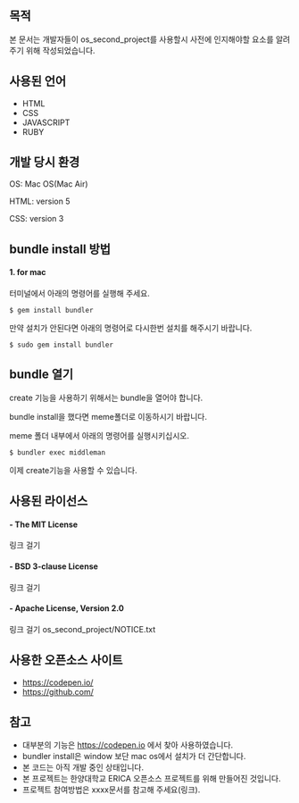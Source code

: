 목적
-------
 본 문서는 개발자들이 os_second_project를 사용할시 사전에 인지해야할 요소를 알려주기 위해 작성되었습니다.

사용된 언어
---------
* HTML
* CSS
* JAVASCRIPT
* RUBY

개발 당시 환경
----------------
OS: Mac OS(Mac Air)

HTML: version 5

CSS: version 3


bundle install 방법
-----------------
#### 1. for mac
터미널에서 아래의 명령어를 실행해 주세요.

    $ gem install bundler

만약 설치가 안된다면 아래의 명령어로 다시한번 설치를 해주시기 바랍니다.

    $ sudo gem install bundler


bundle 열기
------------
create 기능을 사용하기 위해서는 bundle을 열어야 합니다.

bundle install을 했다면 meme폴더로 이동하시기 바랍니다.

meme 폴더 내부에서 아래의 명령어를 실행시키십시오.

    $ bundler exec middleman

이제 create기능을 사용할 수 있습니다.


사용된 라이선스
-------------
#### - The MIT License
링크 걸기
#### - BSD 3-clause License
링크 걸기
#### - Apache License, Version 2.0
링크 걸기
os_second_project/NOTICE.txt

사용한 오픈소스 사이트
------------------
- https://codepen.io/
- https://github.com/

참고
-------
- 대부분의 기능은 https://codepen.io 에서 찾아 사용하였습니다.
- bundler install은 window 보단 mac os에서 설치가 더 간단합니다.
- 본 코드는 아직 개발 중인 상태입니다.
- 본 프로젝트는 한양대학교 ERICA 오픈소스 프로젝트를 위해 만들어진 것입니다.
- 프로젝트 참여방법은 xxxx문서를 참고해 주세요(링크).
